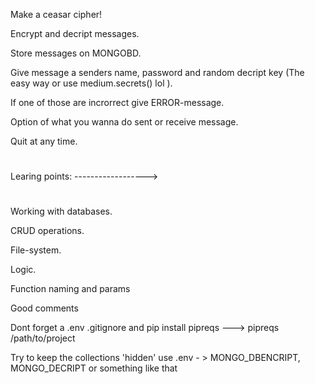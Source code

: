 Make a ceasar cipher!

Encrypt and decript messages.

Store messages on MONGOBD.

Give message a senders name, password and random decript key (The easy way or use medium.secrets() lol ).

If one of those are incrorrect give ERROR-message.

Option of what you wanna do sent or receive message.

Quit at any time.

#

#

Learing points: ------------------>

#

Working with databases.

CRUD operations.

File-system.

Logic.

Function naming and params

Good comments

Dont forget a .env .gitignore and pip install pipreqs ---> pipreqs /path/to/project

Try to keep the collections 'hidden' use .env - > MONGO_DBENCRIPT, MONGO_DECRIPT or something like that
